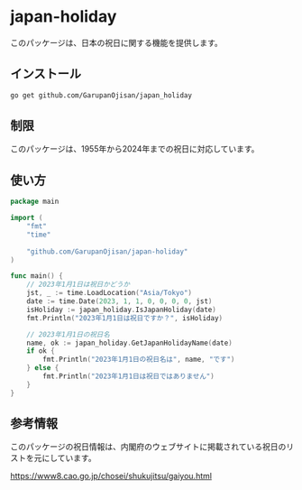 # japan-holiday

このパッケージは、日本の祝日に関する機能を提供します。

## インストール

```bash
go get github.com/GarupanOjisan/japan_holiday
```

## 制限

このパッケージは、1955年から2024年までの祝日に対応しています。

## 使い方

```go
package main

import (
	"fmt"
	"time"
	
	"github.com/GarupanOjisan/japan-holiday"
)

func main() {
	// 2023年1月1日は祝日かどうか
	jst, _ := time.LoadLocation("Asia/Tokyo")
	date := time.Date(2023, 1, 1, 0, 0, 0, 0, jst)
	isHoliday := japan_holiday.IsJapanHoliday(date)
	fmt.Println("2023年1月1日は祝日ですか？", isHoliday)

	// 2023年1月1日の祝日名
	name, ok := japan_holiday.GetJapanHolidayName(date)
	if ok {
		fmt.Println("2023年1月1日の祝日名は", name, "です")
	} else {
		fmt.Println("2023年1月1日は祝日ではありません")
	}
}
```

## 参考情報

このパッケージの祝日情報は、内閣府のウェブサイトに掲載されている祝日のリストを元にしています。

https://www8.cao.go.jp/chosei/shukujitsu/gaiyou.html
